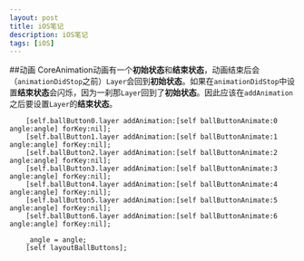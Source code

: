 ```yaml
---
layout: post
title: iOS笔记
description: iOS笔记
tags: [iOS]
---
```

##动画
CoreAnimation动画有一个**初始状态**和**结束状态**，动画结束后会 （``animationDidStop``之前）``Layer``会回到**初始状态**。如果在``animationDidStop``中设置**结束状态**会闪烁，因为一刹那``Layer``回到了**初始状态**。因此应该在``addAnimation``之后要设置``Layer``的**结束状态**。

```objective c
 	[self.ballButton0.layer addAnimation:[self ballButtonAnimate:0 angle:angle] forKey:nil];
    [self.ballButton1.layer addAnimation:[self ballButtonAnimate:1 angle:angle] forKey:nil];
    [self.ballButton2.layer addAnimation:[self ballButtonAnimate:2 angle:angle] forKey:nil];
    [self.ballButton3.layer addAnimation:[self ballButtonAnimate:3 angle:angle] forKey:nil];
    [self.ballButton4.layer addAnimation:[self ballButtonAnimate:4 angle:angle] forKey:nil];
    [self.ballButton5.layer addAnimation:[self ballButtonAnimate:5 angle:angle] forKey:nil];
    [self.ballButton6.layer addAnimation:[self ballButtonAnimate:6 angle:angle] forKey:nil];
  
    _angle = angle;
    [self layoutBallButtons];
```
